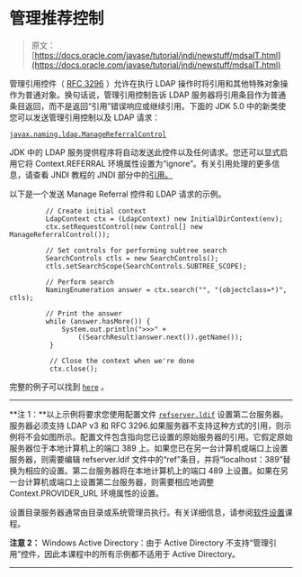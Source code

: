 # 管理推荐控制

> 原文： [https://docs.oracle.com/javase/tutorial/jndi/newstuff/mdsaIT.html](https://docs.oracle.com/javase/tutorial/jndi/newstuff/mdsaIT.html)

管理引用控件（ [RFC 3296](http://www.ietf.org/rfc/rfc3296.txt) ）允许在执行 LDAP 操作时将引用和其他特殊对象操作为普通对象。换句话说，管理引用控制告诉 LDAP 服务器将引用条目作为普通条目返回，而不是返回“引用”错误响应或继续引用。下面的 JDK 5.0 中的新类使您可以发送管理引用控制以及 LDAP 请求：

[`javax.naming.ldap.ManageReferralControl`](https://docs.oracle.com/javase/8/docs/api/javax/naming/ldap/ManageReferralControl.html)

JDK 中的 LDAP 服务提供程序将自动发送此控件以及任何请求。您还可以显式启用它将 Context.REFERRAL 环境属性设置为“ignore”。有关引用处理的更多信息，请查看 JNDI 教程的 JNDI 部分中的[引用。](https://docs.oracle.com/javase/jndi/tutorial/ldap/referral/jndi.html)

以下是一个发送 Manage Referral 控件和 LDAP 请求的示例。

```
         // Create initial context
         LdapContext ctx = (LdapContext) new InitialDirContext(env);
         ctx.setRequestControl(new Control[] new ManageReferralControl());

         // Set controls for performing subtree search
         SearchControls ctls = new SearchControls();
         ctls.setSearchScope(SearchControls.SUBTREE_SCOPE);

         // Perform search
         NamingEnumeration answer = ctx.search("", "(objectclass=*)", ctls);

         // Print the answer
         while (answer.hasMore()) {
             System.out.println(">>>" + 
                 ((SearchResult)answer.next()).getName());
          }

          // Close the context when we're done
          ctx.close();

```

完整的例子可以找到 [`here`](examples/ManageReferral.java) 。

* * *

**注 1：**以上示例将要求您使用配置文件 [`refserver.ldif`](../software/config/refserver.ldif) 设置第二台服务器。服务器必须支持 LDAP v3 和 RFC 3296.如果服务器不支持这种方式的引用，则示例将不会如图所示。配置文件包含指向您已设置的原始服务器的引用。它假定原始服务器位于本地计算机上的端口 389 上。如果您已在另一台计算机或端口上设置服务器，则需要编辑 refserver.ldif 文件中的“ref”条目，并将“localhost：389”替换为相应的设置。第二台服务器将在本地计算机上的端口 489 上设置。如果在另一台计算机或端口上设置第二台服务器，则需要相应地调整 Context.PROVIDER_URL 环境属性的设置。

设置目录服务器通常由目录或系统管理员执行。有关详细信息，请参阅[软件设置](../software/index.html)课程。

**注意 2：** Windows Active Directory：由于 Active Directory 不支持“管理引用”控件，因此本课程中的所有示例都不适用于 Active Directory。

* * *